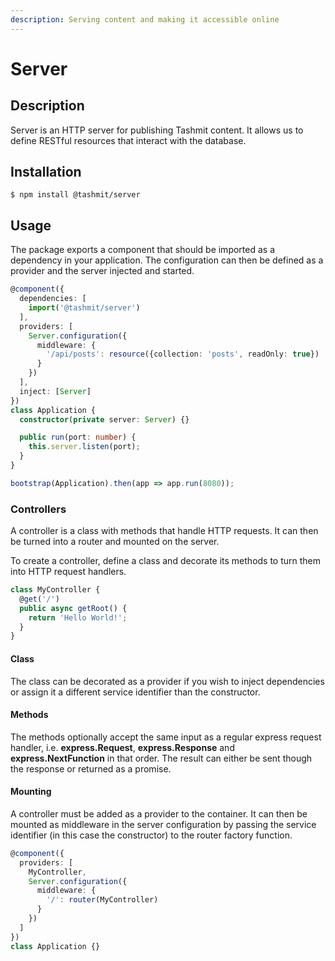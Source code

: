 ```yaml
---
description: Serving content and making it accessible online
---
```


# Server

## Description <a id="description"></a>

Server is an HTTP server for publishing Tashmit content. It allows us to define RESTful resources that interact with the database.

## Installation <a id="installation"></a>

```text
$ npm install @tashmit/server
```

## Usage <a id="usage"></a>

The package exports a component that should be imported as a dependency in your application. The configuration can then be defined as a provider and the server injected and started.

```typescript
@component({
  dependencies: [
    import('@tashmit/server')
  ],
  providers: [
    Server.configuration({
      middleware: {
        '/api/posts': resource({collection: 'posts', readOnly: true})
      }
    })
  ],
  inject: [Server]
})
class Application {
  constructor(private server: Server) {}

  public run(port: number) {
    this.server.listen(port);
  }
}

bootstrap(Application).then(app => app.run(8080));
```

### Controllers

A controller is a class with methods that handle HTTP requests. It can then be turned into a router and mounted on the server.

To create a controller, define a class and decorate its methods to turn them into HTTP request handlers.

```typescript
class MyController {
  @get('/')
  public async getRoot() {
    return 'Hello World!';
  }
}
```

#### Class

The class can be decorated as a provider if you wish to inject dependencies or assign it a different service identifier than the constructor.

#### Methods

The methods optionally accept the same input as a regular express request handler, i.e. **express.Request**, **express.Response** and **express.NextFunction** in that order. The result can either be sent though the response or returned as a promise.

#### Mounting

A controller must be added as a provider to the container. It can then be mounted as middleware in the server configuration by passing the service identifier \(in this case the constructor\) to the router factory function.

```typescript
@component({
  providers: [
    MyController,
    Server.configuration({
      middleware: {
        '/': router(MyController)
      }
    })
  ]
})
class Application {}
```

